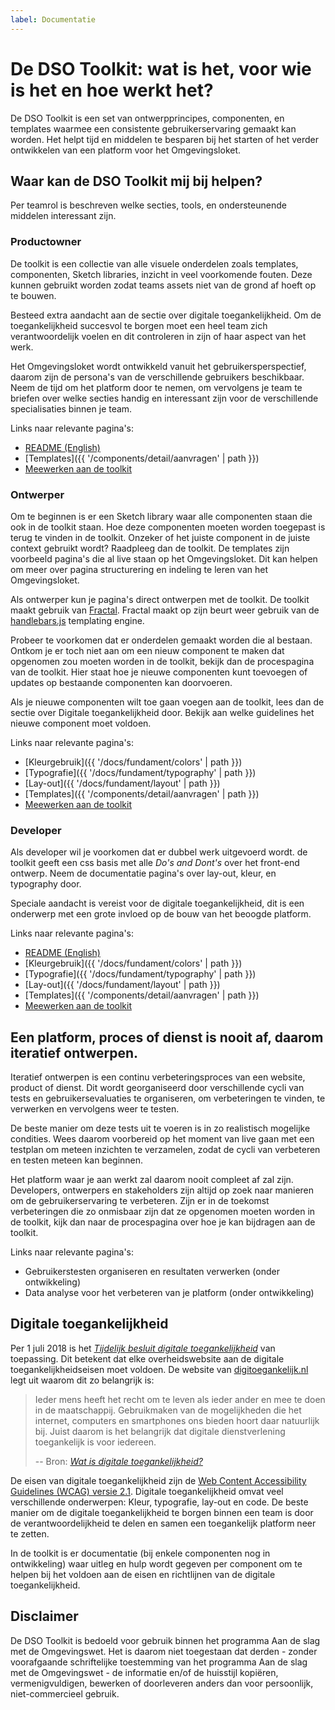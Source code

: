 ```yaml
---
label: Documentatie
---
```

# De DSO Toolkit: wat is het, voor wie is het en hoe werkt het?

De DSO Toolkit is een set van ontwerpprincipes, componenten, en templates waarmee een consistente gebruikerservaring gemaakt kan worden. Het helpt tijd en middelen te besparen bij het starten of het verder ontwikkelen van een platform voor het Omgevingsloket.

## Waar kan de DSO Toolkit mij bij helpen?
Per teamrol is beschreven welke secties, tools, en ondersteunende middelen interessant zijn.

### Productowner
De toolkit is een collectie van alle visuele onderdelen zoals templates, componenten, Sketch libraries, inzicht in veel voorkomende fouten. Deze kunnen gebruikt worden zodat teams assets niet van de grond af hoeft op te bouwen.

Besteed extra aandacht aan de sectie over digitale toegankelijkheid. Om de toegankelijkheid succesvol te borgen moet een heel team zich verantwoordelijk voelen en dit controleren in zijn of haar aspect van het werk.

Het Omgevingsloket wordt ontwikkeld vanuit het gebruikersperspectief, daarom zijn de persona's van de verschillende gebruikers beschikbaar. Neem de tijd om het platform door te nemen, om vervolgens je team te briefen over welke secties handig en interessant zijn voor de verschillende specialisaties binnen je team.

Links naar relevante pagina's:
- [README (English)](https://github.com/dso-toolkit/dso-toolkit/blob/master/README.md)
- [Templates]({{ '/components/detail/aanvragen' | path }})
- [Meewerken aan de toolkit](https://github.com/dso-toolkit/dso-toolkit/blob/master/CONTRIBUTING.md)

### Ontwerper
Om te beginnen is er een Sketch library waar alle componenten staan die ook in de toolkit staan. Hoe deze componenten moeten worden toegepast is terug te vinden in de toolkit. Onzeker of het juiste component in de juiste context gebruikt wordt? Raadpleeg dan de toolkit. De templates zijn voorbeeld pagina's die al live staan op het Omgevingsloket. Dit kan helpen om meer over pagina structurering en indeling te leren van het Omgevingsloket.

Als ontwerper kun je pagina's direct ontwerpen met de toolkit. De toolkit maakt gebruik van [Fractal](https://www.fractal.build). Fractal maakt op zijn beurt weer gebruik van de [handlebars.js](https://handlebarsjs.com/) templating engine.

Probeer te voorkomen dat er onderdelen gemaakt worden die al bestaan. Ontkom je er toch niet aan om een nieuw component te maken dat opgenomen zou moeten worden in de toolkit, bekijk dan de procespagina van de toolkit. Hier staat hoe je nieuwe componenten kunt toevoegen of updates op bestaande componenten kan doorvoeren.

Als je nieuwe componenten wilt toe gaan voegen aan de toolkit, lees dan de sectie over Digitale toegankelijkheid door. Bekijk aan welke guidelines het nieuwe component moet voldoen.

Links naar relevante pagina's:
- [Kleurgebruik]({{ '/docs/fundament/colors' | path }})
- [Typografie]({{ '/docs/fundament/typography' | path }})
- [Lay-out]({{ '/docs/fundament/layout' | path }})
- [Templates]({{ '/components/detail/aanvragen' | path }})
- [Meewerken aan de toolkit](https://github.com/dso-toolkit/dso-toolkit/blob/master/CONTRIBUTING.md)

### Developer
Als developer wil je voorkomen dat er dubbel werk uitgevoerd wordt. de toolkit geeft een css basis met alle _Do's and Dont's_ over het front-end ontwerp. Neem de documentatie pagina's over lay-out, kleur, en typography door.

Speciale aandacht is vereist voor de digitale toegankelijkheid, dit is een onderwerp met een grote invloed op de bouw van het beoogde platform.

Links naar relevante pagina's:
- [README (English)](https://github.com/dso-toolkit/dso-toolkit/blob/master/README.md)
- [Kleurgebruik]({{ '/docs/fundament/colors' | path }})
- [Typografie]({{ '/docs/fundament/typography' | path }})
- [Lay-out]({{ '/docs/fundament/layout' | path }})
- [Templates]({{ '/components/detail/aanvragen' | path }})
- [Meewerken aan de toolkit](https://github.com/dso-toolkit/dso-toolkit/blob/master/CONTRIBUTING.md)

## Een platform, proces of dienst is nooit af, daarom iteratief ontwerpen.
Iteratief ontwerpen is een continu verbeteringsproces van een website, product of dienst. Dit wordt georganiseerd door verschillende cycli van tests en gebruikersevaluaties te organiseren, om verbeteringen te vinden, te verwerken en vervolgens weer te testen.

De beste manier om deze tests uit te voeren is in zo realistisch mogelijke condities. Wees daarom voorbereid op het moment van live gaan met een testplan om meteen inzichten te verzamelen, zodat de cycli van verbeteren en testen meteen kan beginnen.

Het platform waar je aan werkt zal daarom nooit compleet af zal zijn. Developers, ontwerpers en stakeholders zijn altijd op zoek naar manieren om de gebruikerservaring te verbeteren. Zijn er in de toekomst verbeteringen die zo onmisbaar zijn dat ze opgenomen moeten worden in de toolkit, kijk dan naar de procespagina over hoe je kan bijdragen aan de toolkit.

Links naar relevante pagina's:
- Gebruikerstesten organiseren en resultaten verwerken (onder ontwikkeling)
- Data analyse voor het verbeteren van je platform (onder ontwikkeling)

## Digitale toegankelijkheid
Per 1 juli 2018 is het _[Tijdelijk besluit digitale toegankelijkheid](https://www.digitoegankelijk.nl/wetgeving/wat-verplicht)_ van toepassing. Dit betekent dat elke overheidswebsite aan de digitale toegankelijkheidseisen moet voldoen. De website van [digitoegankelijk.nl](https://www.digitoegankelijk.nl) legt uit waarom dit zo belangrijk is:

>Ieder mens heeft het recht om te leven als ieder ander en mee te doen in de maatschappij. Gebruikmaken van de mogelijkheden die het internet, computers en smartphones ons bieden hoort daar natuurlijk bij. Juist daarom is het belangrijk dat digitale dienstverlening toegankelijk is voor iedereen.
>
> -- Bron: _[Wat is digitale toegankelijkheid?](https://www.digitoegankelijk.nl/aanpak/wat-is-digitale-toegankelijkheid)_

De eisen van digitale toegankelijkheid zijn de [Web Content Accessibility Guidelines (WCAG) versie 2.1](https://www.w3.org/TR/WCAG21/). Digitale toegankelijkheid omvat veel verschillende onderwerpen: Kleur, typografie, lay-out en code. De beste manier om de digitale toegankelijkheid te borgen binnen een team is door de verantwoordelijkheid te delen en samen een toegankelijk platform neer te zetten.

In de toolkit is er documentatie (bij enkele componenten nog in ontwikkeling) waar uitleg en hulp wordt gegeven per component om te helpen bij het voldoen aan de eisen en richtlijnen van de digitale toegankelijkheid.

## Disclaimer
De DSO Toolkit is bedoeld voor gebruik binnen het programma Aan de slag met de Omgevingswet. Het is daarom niet toegestaan dat derden - zonder voorafgaande schriftelijke toestemming van het programma Aan de slag met de Omgevingswet - de informatie en/of de huisstijl kopiëren, vermenigvuldigen, bewerken of doorleveren anders dan voor persoonlijk, niet-commercieel gebruik.
